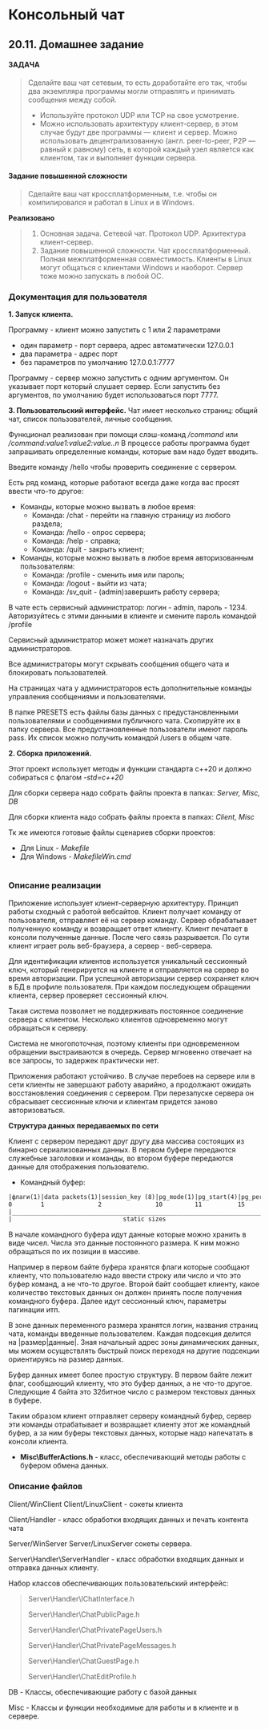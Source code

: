 # Консольный чат
## 20.11. Домашнее задание

#### ЗАДАЧА

> Сделайте ваш чат сетевым, то есть доработайте его так, чтобы два экземпляра программы могли отправлять и принимать сообщения между собой.
> - Используйте протокол UDP или TCP на свое усмотрение.
> - Можно использовать архитектуру клиент-сервер, в этом случае будут две программы — клиент и сервер.
Можно использовать децентрализованную (англ. peer-to-peer, P2P — равный к равному) сеть, в которой каждый узел является как клиентом, так и выполняет функции сервера.
#### Задание повышенной сложности
> Сделайте ваш чат кроссплатформенным, т.е. чтобы он компилировался и работал в Linux и в Windows.

**Реализовано**
> 1. Основная задача. Сетевой чат. Протокол UDP. Архитектура клиент-сервер.
> 2. Задание повышенной сложности. Чат кроссплатформенный. Полная межплатформенная совместимость. Клиенты в Linux могут общаться с клиентами Windows и наоборот. Сервер тоже можно запускать в любой ОС.

### Документация для пользователя
**1. Запуск клиента.**
   
Программу - клиент можно запустить с 1 или 2 параметрами
   - один параметр - порт сервера, адрес автоматически 127.0.0.1
   - два параметра - адрес порт
   - без параметров по умолчанию 127.0.0.1:7777

Программу - сервер можно запустить с одним аргументом. Он указывает порт который слушает сервер. Если запустить без аргументов, по умолчанию будет использоваться порт 7777.

**3. Пользовательский интерфейс.**
Чат имеет несколько страниц: общий чат, список пользователей, личные сообщения.

Функционал реализован при помощи слэш-команд */command* или */command:value1:value2:value..n*
В процессе работы программа будет запрашивать определенные команды, которые вам надо будет вводить.

Введите команду /hello чтобы проверить соединение с сервером.

Есть ряд команд, которые работают всегда даже когда вас просят ввести что-то другое:
 - Команды, которые можно вызвать в любое время:
   - Команда: /chat - перейти на главную страницу из любого раздела;
   - Команда: /hello - опрос сервера;
   - Команда: /help - справка;
   - Команда: /quit - закрыть клиент;
 - Команды, которые можно вызвать в любое время авторизованным пользователям:
   - Команда: /profile - сменить имя или пароль;
   - Команда: /logout - выйти из чата;
   - Команда: /sv_quit - (admin)завершить работу сервера;

В чате есть сервисный администратор: логин - admin, пароль - 1234. Авторизуйтесь с этими данными в клиенте и смените пароль командой /profile

Сервисный администратор может может назначать других администраторов.

Все администраторы могут скрывать сообщения общего чата и блокировать пользователей.

На страницах чата у администраторов есть дополнительные команды управления сообщениями и пользователями.

В папке PRESETS есть файлы базы данных с предустановленными пользователями и сообщениями публичного чата. Скопируйте их в папку сервера. Все предустановленные пользователи имеют пароль pass. Их список можно получить командой /users в общем чате.

**2. Сборка приложений.**

Этот проект использует методы и функции стандарта c++20 и должно собираться с флагом *-std=c++20*

Для сборки сервера надо собрать файлы проекта в папках: *Server, Misc, DB*

Для сборки клиента надо собрать файлы проекта в папках: *Client, Misc*

Тк же имеются готовые файлы сценариев сборки проектов:
 - Для Linux - *Makefile*
 - Для Windows - *MakefileWin.cmd*

#
### Описание реализации

Приложение использует клиент-серверную архитектуру. Принцип работы сходный с работой вебсайтов. 
Клиент получает команду от пользователя, отправляет её на сервер команду. Сервер обрабатывает полученную команду и возвращает ответ клиенту. Клиент печатает в консоли полученные данные. После чего связь разрывается. По сути клиент играет роль веб-браузера, а сервер - веб-сервера.

Для идентификации клиентов используется уникальный сессионный ключ, который генерируется на клиенте и отправляется на сервер во время авторизации. При успешной авторизации сервер сохраняет ключ в БД в профиле пользователя. При каждом последующем обращении клиента, сервер проверяет сессионный ключ.

Такая система позволяет не поддерживать постоянное соединение сервера с клиентом. Несколько клиентов одновременно могут обращаться к серверу.

Система не многопоточная, поэтому клиенты при одновременном обращении выстраиваются в очередь. Сервер мгновенно отвечает на все запросы, то задержек практически нет.

Приложения работают устойчиво. В случае перебоев на сервере или в сети клиенты не завершают работу аварийно, а продолжают ожидать восстановления соединения с сервером.
При перезапуске сервера он сбрасывает сессионные ключи и клиентам придется заново авторизоваться.

**Структура данных передаваемых по сети**

Клиент с сервером передают друг другу два массива состоящих из бинарно сериализованных данных. В первом буфере передаются служебные заголовки и команды, во втором буфере передаются данные для отображения пользователю.

 - Командный буфер:
```html
|флаги(1)|data packets(1)|session_key (8)|pg_mode(1)|pg_start(4)|pg_perPage(4)|pg_end(4)| pm_user_id (8) |login_size(4)|login|page_size(4)|PAGE_TEXT|cmd_size(4)|CMD_TEXT|
0        1               2               10         11          15            19        23               31                                                              |
|________________________________________________________________________________________________________|                                                               |
|                               static sizes                                                             |                         dynamic sizes                         |
```
В начале командного буфера идут данные которые можно хранить в виде чисел. Числа это данные постоянного размера. К ним можно обращаться по их позиции в массиве.

Например в первом байте буфера хранятся флаги которые сообщают клиенту, что пользователю надо ввести строку или число и что это буфер команд, а не что-то другое. Второй байт сообщает клиенту, какое количество текстовых данных он должен принять после получения командного буфера.
Далее идут сессионный ключ, параметры пагинации итп.

В зоне данных переменного размера хранятся логин, названия страниц чата, команды введенные пользователем. Каждая подсекция делится на |размер|данные|. Зная начальный адрес зоны динамических данных, мы можем осуществлять быстрый поиск переходя на другие подсекции ориентируясь на размер данных.

Буфер данных имеет более простую структуру. В первом байте лежит флаг, сообщающий клиенту, что это буфер данных, а не что-то другое. Следующие 4 байта это 32битное число с размером текстовых данных в буфере.

Таким образом клиент отправляет серверу командный буфер, сервер эти команды отрабатывает и возвращает клиенту этот же командный буфер, а за ним буферы текстовых данных, которые надо напечатать в консоли клиента.

 - **Misc\BufferActions.h** - класс, обеспечивающий методы работы с буфером обмена данных.

### Описание файлов

Client/WinClient Client/LinuxClient - сокеты клиента

Client/Handler - класс обработки входящих данных и печать контента чата


Server/WinServer Server/LinuxServer сокеты сервера.

Server\Handler\ServerHandler - класс обработки входящих данных и отправка данных клиенту.

Набор классов обеспечивающих пользовательский интерфейс:

> Server\Handler\IChatInterface.h
> 
> Server\Handler\ChatPublicPage.h
> 
> Server\Handler\ChatPrivatePageUsers.h
> 
> Server\Handler\ChatPrivatePageMessages.h
> 
> Server\Handler\ChatGuestPage.h
> 
> Server\Handler\ChatEditProfile.h

DB - Классы, обеспечивающие работу с базой данных

Misc - Классы и функции необходимые для работы и в клиенте и в сервере.